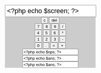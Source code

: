 <!DOCTYPE html>
<html>
<head>
    <title>Calculator</title>
</head>
<body>

<style>
    .calculator-body {
        background-color: #CCCCCC;
        max-width: 300px;
        margin: 0 auto;
    }

    form {
        margin: 0 auto;
        max-width: 960px;
        text-align: center;
    }

    #screen {
        padding: 5px;
        font-size: 22px;
        position: relative;
    }
</style>

<?php

    
    
    $number = $_POST['number'];
    $op = $_POST['op'];
    $ops = $_POST['ops'];
    $store = $_POST['store'];
    $screen = $_POST['screen'];
    $ans = $_POST['equal'];
    
    if (isset($_POST['screen'])) {
        $screen = $number;
        $screen = $ans;
    }
    
    if (isset($_POST['op'])) {
        $ops = $op;
        $screen .= $ops;
        $ans += $number;
    }
    
    if (isset($_POST['number'])) {
        $screen = $number;
        $number = $screen;
//        $number .= $tore;
    }
    //    $screen .= $ans;
    if (isset($_POST['equal'])) {
        $ans = $number + $op + $ans;
        
        //    if(isset($_POST['equal']))
        //    {
        switch ($op) {
            case '-':
                $ans = $number - $ans;
                //                $screen = $ans;
                break;
            
            case '+':
                $ans = $number + $ans;
                //                $screen = $ans;
                break;
            
            case '*':
                $ans = $number * $ans;
                break;
        }
    }
?>

<form action="" method="post">
    <div class="calculator-body calculator">
        <div class="screen-wrapper">
            <input type="text" id="screen" name="screen" value="<?php echo $screen; ?>">
        </div>
        <div class="column">
            <input type="reset" value="c" name="op" id="clear">
            <input type="submit" value="del" name="op" id="backspace"/>
        </div>
        <div class="column">
            <input type="submit" value="7" name="number"/>
            <input type="submit" value="8" name="number"/>
            <input type="submit" value="9" name="number"/>
            <input type="submit" value="/" name="op" id="divide"/>
        </div>
        <div class="column">
            <input type="submit" value="4" name="number"/>
            <input type="submit" value="5" name="number"/>
            <input type="submit" value="6" name="number"/>
            <input type="submit" value="*" name="op" id="multiply"/>
        </div>
        <div class="column">
            <input type="submit" value="1" name="number"/>
            <input type="submit" value="2" name="number"/>
            <input type="submit" value="3" name="number"/>
            <input type="submit" value="-" name="op" id="subtract"/>
        </div>
        <div class="column">
            <input type="submit" value="0" name="number"/>
            <input type="submit" value="." name="number" id="dot"/>
            <input type="submit" value="=" name="equal" id="equal"/>
            <input type="submit" name="op" value="+" id="plus"/>
        </div>
        <input type="text" value="<?php echo $ops; ?>" name="ops"/>
        <input type="text" value="<?php echo $ans; ?>" name="store"/>
        <input type="text" value="<?php echo $ans; ?>" name="equal"/>
</form>
</body>
</html>
